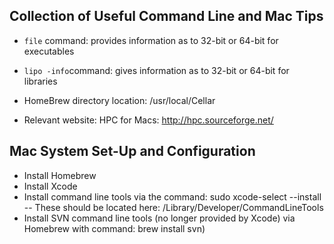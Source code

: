 ## Collection of Useful Command Line and Mac Tips
- `file` command: provides information as to 32-bit or 64-bit for executables  
- `lipo -info`command: gives information as to 32-bit or 64-bit for libraries  

- HomeBrew directory location: /usr/local/Cellar

- Relevant website: HPC for Macs: http://hpc.sourceforge.net/

## Mac System Set-Up and Configuration
- Install Homebrew
- Install Xcode
- Install command line tools via the command: sudo xcode-select --install
  -- These should be located here: /Library/Developer/CommandLineTools
- Install SVN command line tools (no longer provided by Xcode) via Homebrew with command: brew install svn)
